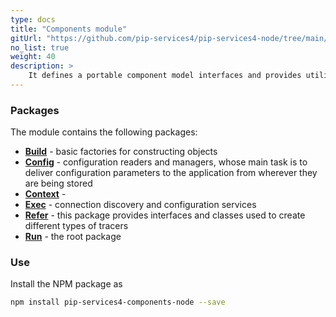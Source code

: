 ```yaml
---
type: docs
title: "Components module"
gitUrl: "https://github.com/pip-services4/pip-services4-node/tree/main/pip-services4-components-node"
no_list: true
weight: 40
description: > 
    It defines a portable component model interfaces and provides utility classes to handle component lifecycle.
---
```



### Packages

The module contains the following packages:

* [**Build**](build) - basic factories for constructing objects
* [**Config**](config) - configuration readers and managers, whose main task is to deliver configuration parameters to the application from wherever they are being stored
* [**Context**](context) - 
* [**Exec**](exec) - connection discovery and configuration services
* [**Refer**](refer) - this package provides interfaces and classes used to create different types of tracers
* [**Run**](run) - the root package



### Use

Install the NPM package as
```bash
npm install pip-services4-components-node --save
```

